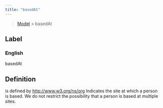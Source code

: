 ```yaml
---
title: "basedAt"
---
```


> [Model](../../) > basedAt

## Label

### English
basedAt


## Definition
is defined by http://www.w3.org/ns/org Indicates the site at which a person is based. We do not restrict the possibility that a person is based at multiple sites. 


    

